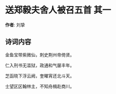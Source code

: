 # 送郑毅夫舍人被召五首  其一

**作者**: 刘挚

## 诗词内容

金鱼宝带紫微仙，刺史荆州帝倚贤。

仁入刑书无滥狱，政通和气屡丰年。

芝函晓下浮云阙，奎曜宵还北斗天。

士望区区翰林主，不知舟楫赴商川。

